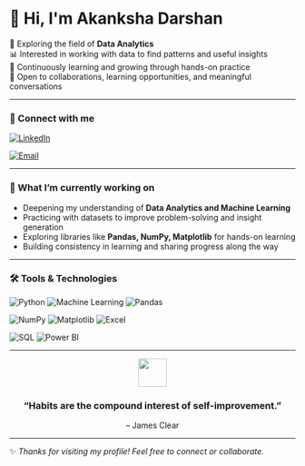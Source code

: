 # 👋 Hi, I'm Akanksha Darshan

🌱 Exploring the field of **Data Analytics**  
📊 Interested in working with data to find patterns and useful insights  
📖 Continuously learning and growing through hands-on practice  
🤝 Open to collaborations, learning opportunities, and meaningful conversations  



---

### 🔗 Connect with me 
[![LinkedIn](https://img.shields.io/badge/LinkedIn-blue?style=for-the-badge&logo=linkedin)](https://www.linkedin.com/in/akanksha-darshan-09886224a/) 

[![Email](https://img.shields.io/badge/Email-red?style=for-the-badge&logo=gmail&logoColor=white)](mailto:darshanakanksha8@gmail.com)  

---

### 📌 What I’m currently working on  
- Deepening my understanding of **Data Analytics and Machine Learning**  
- Practicing with datasets to improve problem-solving and insight generation  
- Exploring libraries like **Pandas, NumPy, Matplotlib** for hands-on learning  
- Building consistency in learning and sharing progress along the way  

---


### 🛠️ Tools & Technologies  

![Python](https://img.shields.io/badge/Python-3776AB?style=for-the-badge&logo=python&logoColor=white) 
![Machine Learning](https://img.shields.io/badge/Machine%20Learning-102230?style=for-the-badge&logo=scikitlearn&logoColor=orange) 
![Pandas](https://img.shields.io/badge/Pandas-150458?style=for-the-badge&logo=pandas&logoColor=white)  

![NumPy](https://img.shields.io/badge/NumPy-013243?style=for-the-badge&logo=numpy&logoColor=white) 
![Matplotlib](https://img.shields.io/badge/Matplotlib-003B57?style=for-the-badge&logo=plotly&logoColor=white) 
![Excel](https://img.shields.io/badge/Excel-217346?style=for-the-badge&logo=microsoft-excel&logoColor=white)  

![SQL](https://img.shields.io/badge/SQL-005C84?style=for-the-badge&logo=postgresql&logoColor=white) 
![Power BI](https://img.shields.io/badge/PowerBI-F2C811?style=for-the-badge&logo=powerbi&logoColor=black)  

---

<p align="center">
  <img src="https://cdn-icons-png.flaticon.com/512/29/29302.png" width="50" height="50">
</p>

<h3 align="center"><b>“Habits are the compound interest of self-improvement.”</b></h3>  
<p align="center">– James Clear</p>

---


✨ *Thanks for visiting my profile! Feel free to connect or collaborate.*  

